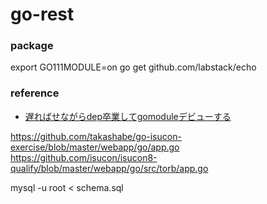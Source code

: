 # go-rest


### package
export GO111MODULE=on
go get github.com/labstack/echo


### reference
* [遅ればせながらdep卒業してgomoduleデビューする](https://qiita.com/bookun/items/351d5a4b239bad0bc82d)

https://github.com/takashabe/go-isucon-exercise/blob/master/webapp/go/app.go
https://github.com/isucon/isucon8-qualify/blob/master/webapp/go/src/torb/app.go


mysql -u root < schema.sql